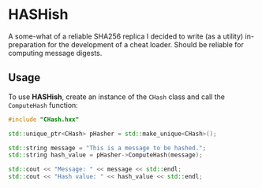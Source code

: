 # HASHish
A some-what of a reliable SHA256 replica I decided to write (as a utility) in-preparation for the development of a cheat loader.
Should be reliable for computing message digests.

## Usage
To use **HASHish**, create an instance of the `CHash` class and call the `ComputeHash` function:

```cpp
#include "CHash.hxx"

std::unique_ptr<CHash> pHasher = std::make_unique<CHash>();

std::string message = "This is a message to be hashed.";
std::string hash_value = pHasher->ComputeHash(message);

std::cout << "Message: " << message << std::endl;
std::cout << "Hash value: " << hash_value << std::endl;
